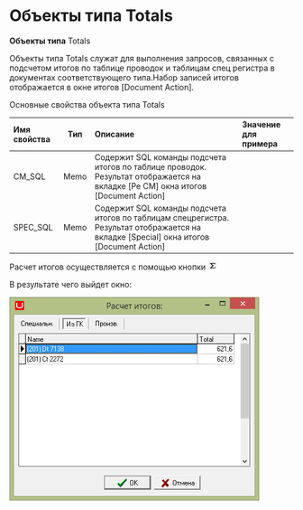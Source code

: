 # Объекты типа Totals

**Объекты типа** Totals

Объекты типа Totals служат для выполнения запросов, связанных с подсчетом итогов по таблице проводок и таблицам спец регистра в документах соответствующего типа.Набор записей итогов отображается в окне итогов \[Document Action\].

Основные свойства объекта типа Totals

| **Имя свойства** | **Тип** | **Описание** | **Значение для примера** |
| :--- | :---: | :--- | :--- |
| CM\_SQL | Memo | Содержит SQL команды подсчета итогов по таблице проводок. Результат отображается на вкладке \[Pe CM\] окна итогов \[Document Action\] |  |
| SPEC\_SQL | Memo | Содержит SQL команды подсчета итогов по таблицам спецрегистра.  Результат отображается на вкладке \[Special\] окна итогов \[Document Action\] |  |

Расчет итогов осуществляется с помощью кнопки ![N](https://github.com/prbsoft/wiki/blob/master/src/23.png?raw=true)

В результате чего выйдет окно:

![](../../../.gitbook/assets/raschet-itogov.png)

